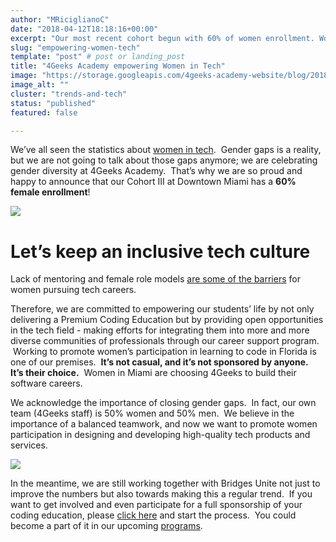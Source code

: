 ```yaml
---
author: "MRiciglianoC"
date: "2018-04-12T18:18:16+00:00"
excerpt: "Our most recent cohort begun with 60% of women enrollment. Women in Miami are choosing 4Geeks to build their software careers."
slug: "empowering-women-tech"
template: "post" # post or landing_post
title: "4Geeks Academy empowering Women in Tech"
image: "https://storage.googleapis.com/4geeks-academy-website/blog/2018/04/Women-Powering-01-1-1024x645.png"
image_alt: ""
cluster: "trends-and-tech"
status: "published"
featured: false

---
```


We’ve all seen the statistics about [women in tech](/us/trends-and-tech/women-in-tech-2017).  Gender gaps is a reality, but we are not going to talk about those gaps anymore; we are celebrating gender diversity at 4Geeks Academy.  That’s why we are so proud and happy to announce that our Cohort III at Downtown Miami has a **60% female enrollment**!

![](https://storage.googleapis.com/4geeks-academy-website/blog/2018/04/Screen-Shot-2018-04-11-at-9.35.05-PM-1.png)


# Let’s keep an inclusive tech culture


Lack of mentoring and female role models [are some of the barriers](https://techcrunch.com/2016/05/10/the-lack-of-women-in-tech-is-more-than-a-pipeline-problem/) for women pursuing tech careers.

Therefore, we are committed to empowering our students’ life by not only delivering a Premium Coding Education but by providing open opportunities in the tech field - making efforts for integrating them into more and more diverse communities of professionals through our career support program.  Working to promote women’s participation in learning to code in Florida is one of our premises.  **It’s not casual, and it’s not sponsored by anyone.**  **It’s their choice.**  Women in Miami are choosing 4Geeks to build their software careers.

We acknowledge the importance of closing gender gaps.  In fact, our own team (4Geeks staff) is 50% women and 50% men.  We believe in the importance of a balanced teamwork, and now we want to promote women participation in designing and developing high-quality tech products and services.

![](https://storage.googleapis.com/4geeks-academy-website/blog/2018/04/Screen-Shot-2018-04-11-at-9.35.27-PM.png)

In the meantime, we are still working together with Bridges Unite not just to improve the numbers but also towards making this a regular trend.  If you want to get involved and even participate for a full sponsorship of your coding education, please [click here](https://www.bridgesunite.com/contact) and start the process.  You could become a part of it in our upcoming [programs](/us/index#choose-program).  
